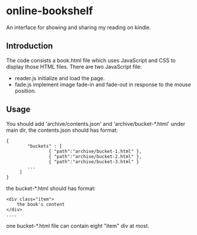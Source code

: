 # online-bookshelf

An interface for showing and sharing my reading on kindle.

## Introduction

The code consists a book.html file which uses JavaScript and CSS to display those HTML files. There are two JavaScript file:

* reader.js initialize and load the page.
* fade.js implement image fade-in and fade-out in response to the mouse position.

## Usage

You should add 'archive/contents.json' and 'archive/bucket-*.html' under main dir, the contents.json should has format:

	{
	        "buckets" : [
	                { "path":"archive/bucket-1.html" },
	                { "path":"archive/bucket-2.html" },
	                { "path":"archive/bucket-3.html" }
			...
	     ]
	}

the bucket-*.html should has format:

    <div class="item">
        the book's content
    </div>
    ....

one bucket-*.html file can contain eight "item" div at most.
